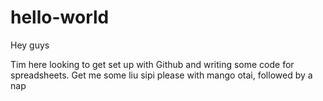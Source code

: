 # hello-world

Hey guys

Tim here looking to get set up with Github and writing some code for spreadsheets.
Get me some liu sipi please with mango otai, followed by a nap
